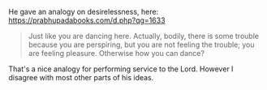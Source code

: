 He gave an analogy on desirelessness, here: https://prabhupadabooks.com/d.php?qg=1633

> Just like you are dancing here. Actually, bodily, there is some trouble because you are perspiring, but you are not feeling the trouble; you are feeling pleasure. Otherwise how you can dance?

That's a nice analogy for performing service to the Lord. However I disagree with most other parts of his ideas.